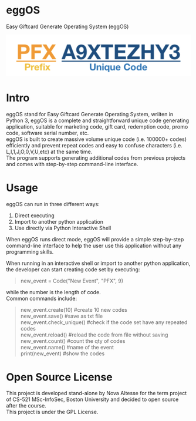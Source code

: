 # eggOS
Easy Giftcard Generate Operating System (eggOS)

![Sample](eggOS_image.jpeg)

# Intro
eggOS stand for Easy Giftcard Generate Operating System, wriiten in Python 3, eggOS is a complete and straightforward unique code generating application, suitable for marketing code, gift card, redemption code, promo code, software serial number, etc.  
eggOS is built to create massive volume unique code (i.e. 100000+ codes) efficiently and prevent repeat codes and easy to confuse characters (i.e. L,I,1,J,O,0,V,U,etc) at the same time.  
The program supports generating additional codes from previous projects and comes with step-by-step command-line interface.

# Usage
eggOS can run in three different ways:  
1.	Direct executing  
2.	Import to another python application  
3.	Use directly via Python Interactive Shell   

When eggOS runs direct mode, eggOS will provide a simple step-by-step command-line interface to help the user use this application without any programming skills.

When running in an interactive shell or import to another python application, the developer can start creating code set by executing:  
> new_event = Code("New Event", "PFX", 9) 

while the number is the length of code.  
Common commands include:  
> new_event.create(10) #create 10 new codes  
> new_event.save() #save as txt file  
> new_event.check_unique() #check if the code set have any repeated codes  
> new_event.reload() #reload the code from file without saving  
> new_event.count() #count the qty of codes  
> new_event.name() #name of the event  
> print(new_event) #show the codes  

# Open Source License
This project is developed stand-alone by Nova Altesse for the term project of CS-521 MSc-InfoSec, Boston University and decided to open source after the course.  
This project is under the GPL License.

